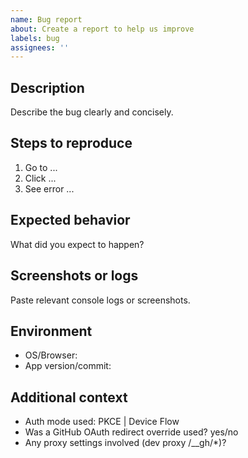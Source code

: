 ```yaml
---
name: Bug report
about: Create a report to help us improve
labels: bug
assignees: ''
---
```


## Description

Describe the bug clearly and concisely.

## Steps to reproduce

1. Go to ...
2. Click ...
3. See error ...

## Expected behavior

What did you expect to happen?

## Screenshots or logs

Paste relevant console logs or screenshots.

## Environment

- OS/Browser:
- App version/commit:

## Additional context

- Auth mode used: PKCE | Device Flow
- Was a GitHub OAuth redirect override used? yes/no
- Any proxy settings involved (dev proxy /\_\_gh/\*)?
